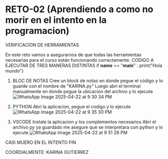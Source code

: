 # RETO-02 (Aprendiendo a como no morir en el intento en la programacion)
VERIFICACION DE HERRAMIENTAS

En este reto vamos a asegurarnos de que todas las herramientas necesarias para el curso están funcionando correctamente.
CODIGO A EJECUTAR DE TRES MANERAS DISTINTAS
if __name__ == "__main__" :
  print("Hola mundo")
  
1. BLOC DE NOTAS
Cree un block de notas en donde pegue el código y lo guarde con el nombre de "KARINA.py"
Luego abri el terminal manualmente en donde pegue la ubicacion del archivo y lo ejecute
![WhatsApp Image 2025-04-22 at 9 30 34 PM](https://github.com/user-attachments/assets/9688c571-3015-4014-b5cc-3daaeded2820)

2. PYTHON
Abri la aplicacion, pegue el codigo y lo ejecute
![WhatsApp Image 2025-04-22 at 9 35 30 PM](https://github.com/user-attachments/assets/bb5ee914-28c2-4aea-b780-d928fc5ac5c5)

3. VSCODE
Instale la aplicacion y los complementos necesarios
Abri el archivo py ya guardado
me asegure que se interpretara con python y lo ejecute
![WhatsApp Image 2025-04-22 at 9 51 28 PM](https://github.com/user-attachments/assets/db7af9f2-e634-4437-ae0a-0f8667eb65f0)

CASI MUERO EN EL INTENTO 
FIN

COORDIALMENTE: KARINA GUTIERREZ


